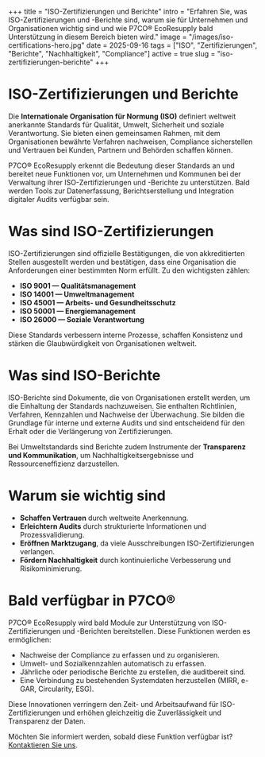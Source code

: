 +++
title = "ISO-Zertifizierungen und Berichte"
intro = "Erfahren Sie, was ISO-Zertifizierungen und -Berichte sind, warum sie für Unternehmen und Organisationen wichtig sind und wie P7CO® EcoResupply bald Unterstützung in diesem Bereich bieten wird."
image = "/images/iso-certifications-hero.jpg"
date = 2025-09-16
tags = ["ISO", "Zertifizierungen", "Berichte", "Nachhaltigkeit", "Compliance"]
active = true
slug = "iso-zertifizierungen-berichte"
+++

# ISO-Zertifizierungen und Berichte

Die **Internationale Organisation für Normung (ISO)** definiert weltweit anerkannte Standards für Qualität, Umwelt, Sicherheit und soziale Verantwortung. Sie bieten einen gemeinsamen Rahmen, mit dem Organisationen bewährte Verfahren nachweisen, Compliance sicherstellen und Vertrauen bei Kunden, Partnern und Behörden schaffen können.

P7CO® EcoResupply erkennt die Bedeutung dieser Standards an und bereitet neue Funktionen vor, um Unternehmen und Kommunen bei der Verwaltung ihrer ISO-Zertifizierungen und -Berichte zu unterstützen. Bald werden Tools zur Datenerfassung, Berichtserstellung und Integration digitaler Audits verfügbar sein.

# Was sind ISO-Zertifizierungen

ISO-Zertifizierungen sind offizielle Bestätigungen, die von akkreditierten Stellen ausgestellt werden und bestätigen, dass eine Organisation die Anforderungen einer bestimmten Norm erfüllt. Zu den wichtigsten zählen:

- **ISO 9001 — Qualitätsmanagement**  
- **ISO 14001 — Umweltmanagement**  
- **ISO 45001 — Arbeits- und Gesundheitsschutz**  
- **ISO 50001 — Energiemanagement**  
- **ISO 26000 — Soziale Verantwortung**

Diese Standards verbessern interne Prozesse, schaffen Konsistenz und stärken die Glaubwürdigkeit von Organisationen weltweit.

# Was sind ISO-Berichte

ISO-Berichte sind Dokumente, die von Organisationen erstellt werden, um die Einhaltung der Standards nachzuweisen. Sie enthalten Richtlinien, Verfahren, Kennzahlen und Nachweise der Überwachung. Sie bilden die Grundlage für interne und externe Audits und sind entscheidend für den Erhalt oder die Verlängerung von Zertifizierungen.

Bei Umweltstandards sind Berichte zudem Instrumente der **Transparenz und Kommunikation**, um Nachhaltigkeitsergebnisse und Ressourceneffizienz darzustellen.

# Warum sie wichtig sind

- **Schaffen Vertrauen** durch weltweite Anerkennung.  
- **Erleichtern Audits** durch strukturierte Informationen und Prozessvalidierung.  
- **Eröffnen Marktzugang**, da viele Ausschreibungen ISO-Zertifizierungen verlangen.  
- **Fördern Nachhaltigkeit** durch kontinuierliche Verbesserung und Risikominimierung.

# Bald verfügbar in P7CO®

P7CO® EcoResupply wird bald Module zur Unterstützung von ISO-Zertifizierungen und -Berichten bereitstellen. Diese Funktionen werden es ermöglichen:

- Nachweise der Compliance zu erfassen und zu organisieren.  
- Umwelt- und Sozialkennzahlen automatisch zu erfassen.  
- Jährliche oder periodische Berichte zu erstellen, die auditbereit sind.  
- Eine Verbindung zu bestehenden Systemdaten herzustellen (MIRR, e-GAR, Circularity, ESG).  

Diese Innovationen verringern den Zeit- und Arbeitsaufwand für ISO-Zertifizierungen und erhöhen gleichzeitig die Zuverlässigkeit und Transparenz der Daten.

Möchten Sie informiert werden, sobald diese Funktion verfügbar ist? [Kontaktieren Sie uns](/de/home/contact).
